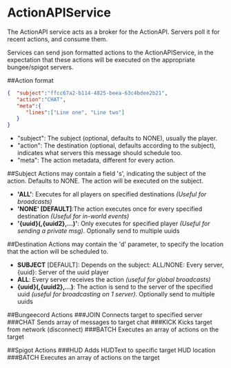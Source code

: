 # ActionAPIService
The ActionAPI service acts as a broker for the ActionAPI. Servers poll it for recent actions, and consume them.

Services can send json formatted actions to the ActionAPIService, in the expectation that these actions will be executed on the appropriate bungee/spigot servers.


##Action format
```json
{  "subject":"ffcc67a2-b114-4825-beea-63c4bdee2b21",
   "action":"CHAT",
   "meta":{  
      "lines":["Line one", "Line two"]
   }
}
```
- "subject": The subject (optional, defaults to NONE), usually the player.
- "action": The destination (optional, defaults according to the subject), indicates what servers this message should schedule too.
- "meta": The action metadata, different for every action.

##Subject
Actions may contain a field 's', indicating the subject of the action. Defaults to NONE. The action will be executed on the subject.
- **'ALL'**: Executes for all players on specified destinations *(Useful for broadcasts)*
- **'NONE' [DEFAULT]**:The action executes once for every specified destination *(Useful for in-world events)*
- **'{uuid}(,{uuid2},...)'**: Only executes for specified player *(Useful for sending a private msg)*. Optionally send to multiple uuids

##Destination
Actions may contain the 'd' parameter, to specify the location that the action will be scheduled to.
- **SUBJECT** [DEFAULT]: Depends on the subject: ALL/NONE: Every server, {uuid}: Server of the uuid player
- **ALL**: Every server receives the action *(useful for global broadcasts)*
- **{uuid}(,{uuid2},...)**: The action is send to the server of the specified uuid *(useful for broadcasting on 1 server)*. Optionally send to multiple uuids

##Bungeecord Actions
###JOIN
Connects target to specified server
###CHAT
Sends array of messages to target chat
###KICK
Kicks target from network (disconnect)
###BATCH
Executes an array of actions on the target

##Spigot Actions
###HUD
Adds HUDText to specific target HUD location
###BATCH
Executes an array of actions on the target
